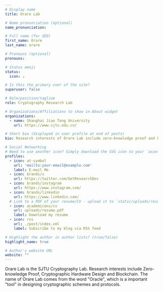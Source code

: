 ```yaml
---
# Display name
title: Orare Lab

# Name pronunciation (optional)
name_pronunciation: 

# Full name (for SEO)
first_name: Orare
last_name: orare

# Pronouns (optional)
pronouns: 

# Status emoji
status:
  icon: ☕️

# Is this the primary user of the site?
superuser: false

# Role/position/tagline
role: Cryptography Research Lab

# Organizations/Affiliations to show in About widget
organizations:
  - name: Shanghai Jiao Tong University
    url: https://www.sjtu.edu.cn/

# Short bio (displayed in user profile at end of posts)
bio: Research interests of Orare Lab include zero-knowledge proof and blockchain.

# Social Networking
# Need to use another icon? Simply download the SVG icon to your `assets/media/icons/` folder.
profiles:
  - icon: at-symbol
    url: 'mailto:your-email@example.com'
    label: E-mail Me
  - icon: brands/x
    url: https://twitter.com/GetResearchDev
  - icon: brands/instagram
    url: https://www.instagram.com/
  - icon: brands/linkedin
    url: https://www.linkedin.com/
  # Link to a PDF of your resume/CV - upload it to `static/uploads/resume.pdf`
  - icon: academicons/cv
    url: uploads/resume.pdf
    label: Download my resume
  - icon: rss
    url: ./post/index.xml
    label: Subscribe to my blog via RSS feed

# Highlight the author in author lists? (true/false)
highlight_name: true

# Author's website URL
website: ""
---
```


Orare Lab is the SJTU Cryptography Lab. Research interests include Zero-knowledge Proof, Cryptographic Hardware Design and Blockchain. The name of Orare Lab comes from the word "Oracle", which is a important "tool" in designing cryptographic schemes and protocols.
